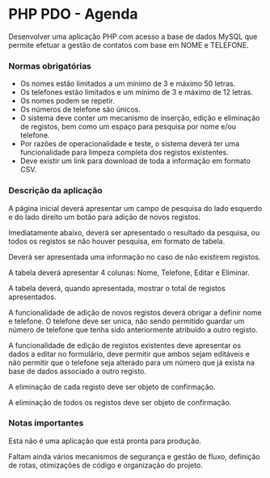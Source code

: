 # PHP PDO - Agenda

Desenvolver uma aplicação PHP com acesso a base de dados MySQL que permite efetuar a gestão de  contatos com base em NOME e TELEFONE.

### Normas obrigatórias

- Os nomes estão limitados a um mínimo de 3 e máximo 50 letras.
- Os telefones estão limitados e um mínimo de 3 e máximo de 12 letras.
- Os nomes podem se repetir.
- Os números de telefone são únicos.
- O sistema deve conter um mecanismo de inserção, edição e eliminação de registos, bem como um espaço para pesquisa por nome e/ou telefone. 
- Por razões de operacionalidade e teste, o sistema deverá ter uma funcionalidade para limpeza completa dos registos existentes.
- Deve existir um link para download de toda a informação em formato CSV.

### Descrição da aplicação

A página inicial deverá apresentar um campo de pesquisa do lado esquerdo e do lado direito um botão para adição de novos registos.

Imediatamente abaixo, deverá ser apresentado o resultado da pesquisa, ou todos os registos se não houver pesquisa, em formato de tabela.

Deverá ser apresentada uma informação no caso de não existirem registos.

A tabela deverá apresentar 4 colunas: Nome, Telefone, Editar e Eliminar.

A tabela deverá, quando apresentada, mostrar o total de registos apresentados.

A funcionalidade de adição de novos registos deverá obrigar a definir nome e telefone. O telefone deve ser unica, não sendo permitido guardar um número de telefone que tenha sido anteriormente atribuído a outro registo.

A funcionalidade de edição de registos existentes deve apresentar os dados a editar no formulário, deve permitir que ambos sejam editáveis e não permitir que o telefone seja alterado para um número que já exista na base de dados associado a outro registo.

A eliminação de cada registo deve ser objeto de confirmação.

A eliminação de todos os registos deve ser objeto de confirmação.

### Notas importantes

Esta não é uma aplicação que está pronta para produção.

Faltam ainda vários mecanismos de segurança e gestão de fluxo, definição de rotas, otimizações de código e organização do projeto.
